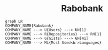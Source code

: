 <h1 align="center">Rabobank</h1>

```mermaid
graph LR
COMPANY_NAME{Rabobank}
COMPANY_NAME ---> U{Users} ---> UN[1]
COMPANY_NAME ---> R{Repositories} ---> RN[1]
COMPANY_NAME ---> G{Gists} ---> GN[41]
COMPANY_NAME ---> ML{Most Used<br>Languages}
```
